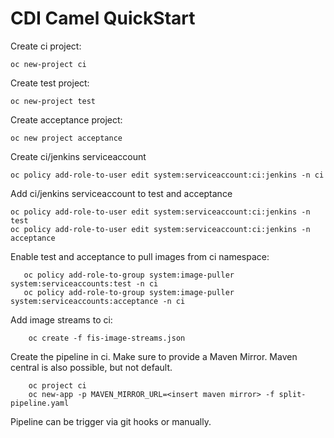 # CDI Camel QuickStart

Create ci project:

    oc new-project ci

Create test project:

    oc new-project test

Create acceptance project:

    oc new project acceptance

Create ci/jenkins serviceaccount

    oc policy add-role-to-user edit system:serviceaccount:ci:jenkins -n ci

Add ci/jenkins serviceaccount to test and acceptance

    oc policy add-role-to-user edit system:serviceaccount:ci:jenkins -n test
    oc policy add-role-to-user edit system:serviceaccount:ci:jenkins -n acceptance
    
Enable test and acceptance to pull images from ci namespace:
        
       oc policy add-role-to-group system:image-puller system:serviceaccounts:test -n ci
       oc policy add-role-to-group system:image-puller system:serviceaccounts:acceptance -n ci

Add image streams to ci:

        oc create -f fis-image-streams.json
        
Create the pipeline in ci. Make sure to provide a Maven Mirror. Maven central is also possible, but not default.

        oc project ci
        oc new-app -p MAVEN_MIRROR_URL=<insert maven mirror> -f split-pipeline.yaml
        
Pipeline can be trigger via git hooks or manually. 
